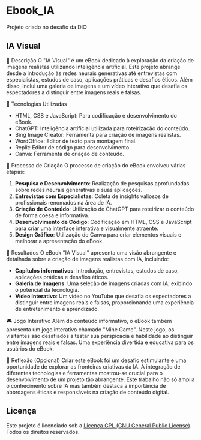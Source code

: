 # Ebook_IA

Projeto criado no desafio da DIO

## IA Visual

📒 Descrição
O "IA Visual" é um eBook dedicado à exploração da criação de imagens realistas utilizando inteligência artificial. Este projeto abrange desde a introdução às redes neurais generativas até entrevistas com especialistas, estudos de caso, aplicações práticas e desafios éticos. Além disso, inclui uma galeria de imagens e um vídeo interativo que desafia os espectadores a distinguir entre imagens reais e falsas.

🤖 Tecnologias Utilizadas
- HTML, CSS e JavaScript: Para codificação e desenvolvimento do eBook.
- ChatGPT: Inteligência artificial utilizada para roteirização do conteúdo.
- Bing Image Creator: Ferramenta para criação de imagens realistas.
- WordOffice: Editor de texto para montagem final.
- Replit: Editor de código para desenvolvimento.
- Canva: Ferramenta de criação de conteúdo.

🧐 Processo de Criação
O processo de criação do eBook envolveu várias etapas:
1. **Pesquisa e Desenvolvimento**: Realização de pesquisas aprofundadas sobre redes neurais generativas e suas aplicações.
2. **Entrevistas com Especialistas**: Coleta de insights valiosos de profissionais renomados na área de IA.
3. **Criação de Conteúdo**: Utilização de ChatGPT para roteirizar o conteúdo de forma coesa e informativa.
4. **Desenvolvimento de Código**: Codificação em HTML, CSS e JavaScript para criar uma interface interativa e visualmente atraente.
5. **Design Gráfico**: Utilização do Canva para criar elementos visuais e melhorar a apresentação do eBook.

🚀 Resultados
O eBook "IA Visual" apresenta uma visão abrangente e detalhada sobre a criação de imagens realistas com IA, incluindo:
- **Capítulos informativos**: Introdução, entrevistas, estudos de caso, aplicações práticas e desafios éticos.
- **Galeria de Imagens**: Uma seleção de imagens criadas com IA, exibindo o potencial da tecnologia.
- **Vídeo Interativo**: Um vídeo no YouTube que desafia os espectadores a distinguir entre imagens reais e falsas, proporcionando uma experiência de entretenimento e aprendizado.

🎮 Jogo Interativo
Além do conteúdo informativo, o eBook também apresenta um jogo interativo chamado "Mine Game". Neste jogo, os visitantes são desafiados a testar sua perspicácia e habilidade ao distinguir entre imagens reais e falsas. Uma experiência divertida e educativa para os usuários do eBook.

💭 Reflexão (Opcional)
Criar este eBook foi um desafio estimulante e uma oportunidade de explorar as fronteiras criativas da IA. A integração de diferentes tecnologias e ferramentas mostrou-se crucial para o desenvolvimento de um projeto tão abrangente. Este trabalho não só amplia o conhecimento sobre IA mas também destaca a importância de abordagens éticas e responsáveis na criação de conteúdo digital.

## Licença
Este projeto é licenciado sob a [Licença GPL (GNU General Public License)](LICENSE.txt). Todos os direitos reservados.